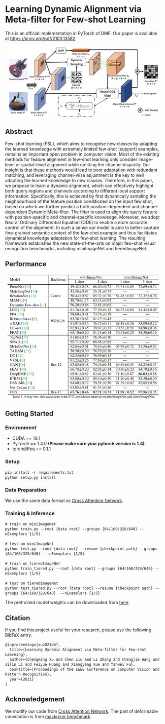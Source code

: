 # Learning Dynamic Alignment via Meta-filter for Few-shot Learning
This is an official implementation in PyTorch of DMF. Our paper is available at https://arxiv.org/pdf/2103.13582


![](figures/model.png)

## Abstract
Few-shot learning (FSL), which aims to recognise new classes by adapting the learned knowledge with extremely limited few-shot (support) examples, remains an important open problem in computer vision. Most of the existing methods for feature alignment in few-shot learning only consider image-level or spatial-level alignment while omitting the channel disparity. Our insight is that these methods would lead to poor adaptation with redundant matching, and leveraging channel-wise adjustment is the key to well adapting the learned knowledge to new classes. Therefore, in this paper, we propose to learn a dynamic alignment, which can effectively highlight both query regions and channels according to different local support information. Specifically, this is achieved by first dynamically sampling the neighbourhood of the feature position conditioned on the input few shot, based on which we further predict a both position-dependent and channel-dependent Dynamic Meta-filter. The filter is used to align the query feature with position-specific and channel-specific knowledge. Moreover, we adopt Neural Ordinary Differential Equation (ODE) to enable a more accurate control of the alignment. In such a sense our model is able to better capture fine-grained semantic context of the few-shot example and thus facilitates dynamical knowledge adaptation for few-shot learning.
The resulting framework establishes the new state-of-the-arts on major few-shot visual recognition benchmarks, including miniImageNet and tieredImageNet.

## Performance
![](figures/performance.png)

## Getting Started

### Environment
- CUDA == 10.1
- PyTorch == 1.4.0 **(Please make sure your pytorch version is 1.4)**
- torchdiffeq == 0.1.1

### Setup
```shell script
pip install -r requirements.txt
python setup.py install
```
### Data Preparation
We use the same data format as [Cross Attention Network](https://github.com/blue-blue272/fewshot-CAN).

### Training & Inference
```shell script
# train on miniImageNet
python train.py --root {data root} --groups {64/160/320/640} --nExemplars {1/5}

# test on miniImageNet
python test.py --root {data root} --resume {checkpoint path} --groups {64/160/320/640}  --nExemplars {1/5}

# train on tieredImageNet
python train_tiered.py --root {data root} --groups {64/160/320/640} --nExemplars {1/5}

# test on tieredImageNet
python test_tiered.py --root {data root} --resume {checkpoint path} --groups {64/160/320/640}  --nExemplars {1/5}
```
The pretrained model weights can be downloaded from [here](https://drive.google.com/drive/folders/1kDVMxXOmR0xJgA2MirMF-PVRd_svA6MP?usp=sharing).

## Citation
If you find this project useful for your research, please use the following BibTeX entry.
```
@inproceedings{xu2021dmf,
  title={Learning Dynamic Alignment via Meta-filter for Few-shot Learning},
  author={Chengming Xu and Chen Liu and Li Zhang and Chengjie Wang and Jilin Li and Feiyue Huang and Xiangyang Xue and Yanwei Fu},
  booktitle={Proceedings of the IEEE Conference on Computer Vision and Pattern Recognition},
  year={2021}
}
```

## Acknowledgement
We modify our code from [Cross Attention Network](https://github.com/blue-blue272/fewshot-CAN). The part of deformable convolution is from [maskrcnn-benchmark](https://github.com/facebookresearch/maskrcnn-benchmark).